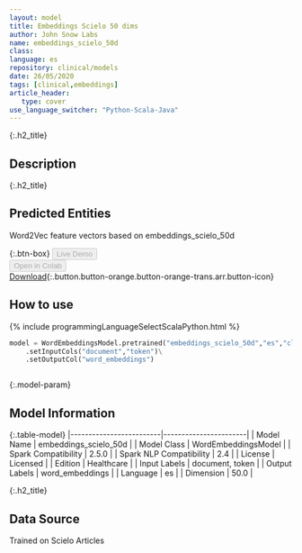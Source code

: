 ```yaml
---
layout: model
title: Embeddings Scielo 50 dims
author: John Snow Labs
name: embeddings_scielo_50d
class: 
language: es
repository: clinical/models
date: 26/05/2020
tags: [clinical,embeddings]
article_header:
   type: cover
use_language_switcher: "Python-Scala-Java"
---
```


{:.h2_title}
## Description 


 {:.h2_title}
## Predicted Entities
Word2Vec feature vectors based on embeddings_scielo_50d 

{:.btn-box}
<button class="button button-orange" disabled>Live Demo</button><br/><button class="button button-orange" disabled>Open in Colab</button><br/>[Download](https://s3.amazonaws.com/auxdata.johnsnowlabs.com/clinical/models/embeddings_scielo_50d_es_2.5.0_2.4_1590467114993.zip){:.button.button-orange.button-orange-trans.arr.button-icon}<br/>

## How to use 
<div class="tabs-box" markdown="1">

{% include programmingLanguageSelectScalaPython.html %}

```python
model = WordEmbeddingsModel.pretrained("embeddings_scielo_50d","es","clinical/models")\
	.setInputCols("document","token")\
	.setOutputCol("word_embeddings")
```

```scala

```
</div>



{:.model-param}
## Model Information

{:.table-model}
|-------------------------|-----------------------|
| Model Name              | embeddings_scielo_50d |
| Model Class             | WordEmbeddingsModel   |
| Spark Compatibility     | 2.5.0                 |
| Spark NLP Compatibility | 2.4                   |
| License                 | Licensed              |
| Edition                 | Healthcare            |
| Input Labels            | document, token       |
| Output Labels           | word_embeddings       |
| Language                | es                    |
| Dimension               | 50.0                  |




{:.h2_title}
## Data Source
Trained on Scielo Articles

